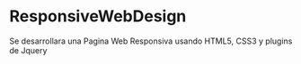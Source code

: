 # ResponsiveWebDesign
Se desarrollara una Pagina Web Responsiva usando HTML5, CSS3 y plugins de Jquery
